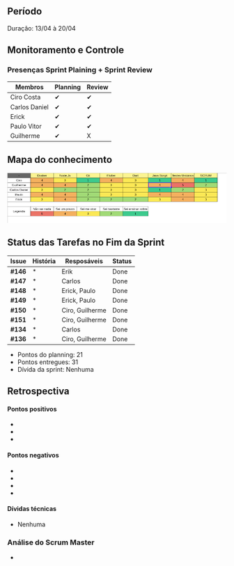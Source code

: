 ## Período
Duração: 13/04 à 20/04

## Monitoramento e Controle
### Presenças Sprint Plaining + Sprint Review
| Membros  |  Planning  |Review  |
| ------------------- | ------------------- |------------------- |
|  Ciro Costa |   ✔  |   ✔  |
|  Carlos Daniel |  ✔  |  ✔  |
|  Erick |  ✔  |  ✔  |
|  Paulo Vitor | ✔ |  ✔  |
|  Guilherme  | ✔ | X |

## Mapa do conhecimento  

![Mapa do conhecimento](../../assets/MapaConhecimentoSprint10.png)

## Status das Tarefas no Fim da Sprint
| **Issue** | **História** | **Resposáveis** | **Status** |
|--|--|--|--|
|**#146**| * | Erik | Done |
|**#147**| * | Carlos | Done |
|**#148**| * | Erick, Paulo | Done |
|**#149**| * | Erick, Paulo | Done | 
|**#150**| * | Ciro, Guilherme | Done | 
|**#151**| * | Ciro, Guilherme | Done  |    
|**#134**| * | Carlos | Done |
|**#136**| * | Ciro, Guilherme | Done |

- Pontos do planning: 21
- Pontos entregues: 31
- Dívida da sprint: Nenhuma

## Retrospectiva
#### Pontos positivos
- 
- 
- 

#### Pontos negativos
- 
- 
- 
- 

#### Dívidas técnicas
- Nenhuma

### Análise do Scrum Master
- 